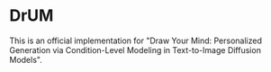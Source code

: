 # DrUM
This is an official implementation for "Draw Your Mind: Personalized Generation via Condition-Level Modeling in Text-to-Image Diffusion Models".
